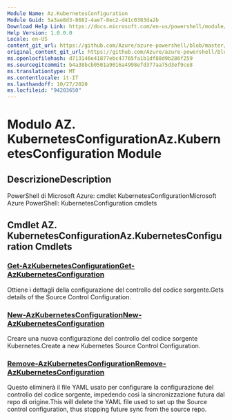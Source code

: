 ```yaml
---
Module Name: Az.KubernetesConfiguration
Module Guid: 5a3ae8d3-8682-4ae7-8ec2-d41c0383da2b
Download Help Link: https://docs.microsoft.com/en-us/powershell/module/az.kubernetesconfiguration
Help Version: 1.0.0.0
Locale: en-US
content_git_url: https://github.com/Azure/azure-powershell/blob/master/src/KubernetesConfiguration/help/Az.KubernetesConfiguration.md
original_content_git_url: https://github.com/Azure/azure-powershell/blob/master/src/KubernetesConfiguration/help/Az.KubernetesConfiguration.md
ms.openlocfilehash: d713146e41877ebc47765fa1b1df88d9b286f259
ms.sourcegitcommit: b4a38bcb0501a9016a4998efd377aa75d3ef9ce8
ms.translationtype: MT
ms.contentlocale: it-IT
ms.lasthandoff: 10/27/2020
ms.locfileid: "94203650"
---
```

# <span data-ttu-id="0a2b4-101">Modulo AZ. KubernetesConfiguration</span><span class="sxs-lookup"><span data-stu-id="0a2b4-101">Az.KubernetesConfiguration Module</span></span>
## <span data-ttu-id="0a2b4-102">Descrizione</span><span class="sxs-lookup"><span data-stu-id="0a2b4-102">Description</span></span>
<span data-ttu-id="0a2b4-103">PowerShell di Microsoft Azure: cmdlet KubernetesConfiguration</span><span class="sxs-lookup"><span data-stu-id="0a2b4-103">Microsoft Azure PowerShell: KubernetesConfiguration cmdlets</span></span>

## <span data-ttu-id="0a2b4-104">Cmdlet AZ. KubernetesConfiguration</span><span class="sxs-lookup"><span data-stu-id="0a2b4-104">Az.KubernetesConfiguration Cmdlets</span></span>
### [<span data-ttu-id="0a2b4-105">Get-AzKubernetesConfiguration</span><span class="sxs-lookup"><span data-stu-id="0a2b4-105">Get-AzKubernetesConfiguration</span></span>](Get-AzKubernetesConfiguration.md)
<span data-ttu-id="0a2b4-106">Ottiene i dettagli della configurazione del controllo del codice sorgente.</span><span class="sxs-lookup"><span data-stu-id="0a2b4-106">Gets details of the Source Control Configuration.</span></span>

### [<span data-ttu-id="0a2b4-107">New-AzKubernetesConfiguration</span><span class="sxs-lookup"><span data-stu-id="0a2b4-107">New-AzKubernetesConfiguration</span></span>](New-AzKubernetesConfiguration.md)
<span data-ttu-id="0a2b4-108">Creare una nuova configurazione del controllo del codice sorgente Kubernetes.</span><span class="sxs-lookup"><span data-stu-id="0a2b4-108">Create a new Kubernetes Source Control Configuration.</span></span>

### [<span data-ttu-id="0a2b4-109">Remove-AzKubernetesConfiguration</span><span class="sxs-lookup"><span data-stu-id="0a2b4-109">Remove-AzKubernetesConfiguration</span></span>](Remove-AzKubernetesConfiguration.md)
<span data-ttu-id="0a2b4-110">Questo eliminerà il file YAML usato per configurare la configurazione del controllo del codice sorgente, impedendo così la sincronizzazione futura dal repo di origine.</span><span class="sxs-lookup"><span data-stu-id="0a2b4-110">This will delete the YAML file used to set up the Source control configuration, thus stopping future sync from the source repo.</span></span>

